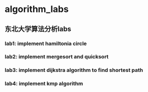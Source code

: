 # algorithm_labs
## 东北大学算法分析labs

### lab1: implement hamiltonia circle
### lab2: implement mergesort and quicksort
### lab3: implement dijkstra algorithm to find shortest path
### lab4: implement kmp algorithm
